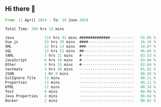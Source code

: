 ## Hi there 👋
<!--START_SECTION:waka-->

```rust
From: 11 April 2024 - To: 29 June 2024

Total Time: 208 hrs 18 mins

Java              114 hrs 41 mins ##############-----------   55.05 %
Vue.js            33 hrs 39 mins  ####---------------------   16.16 %
XML               22 hrs 13 mins  ###----------------------   10.67 %
SQL               13 hrs 52 mins  ##-----------------------   06.66 %
YAML              7 hrs 21 mins   #------------------------   03.53 %
JavaScript        6 hrs 20 mins   #------------------------   03.04 %
Other             4 hrs 15 mins   #------------------------   02.04 %
textmate          3 hrs 46 mins   -------------------------   01.81 %
JSON              1 hr 9 mins     -------------------------   00.56 %
GitIgnore file    13 mins         -------------------------   00.11 %
Properties        13 mins         -------------------------   00.11 %
HTML              12 mins         -------------------------   00.10 %
Text              9 mins          -------------------------   00.08 %
Java Properties   4 mins          -------------------------   00.04 %
Docker            2 mins          -------------------------   00.02 %
```

<!--END_SECTION:waka-->
<!--
**lianggeshanhetao/lianggeshanhetao** is a ✨ _special_ ✨ repository because its `README.md` (this file) appears on your GitHub profile.

Here are some ideas to get you started:

- 🔭 I’m currently working on ...
- 🌱 I’m currently learning ...
- 👯 I’m looking to collaborate on ...
- 🤔 I’m looking for help with ...
- 💬 Ask me about ...
- 📫 How to reach me: ...
- 😄 Pronouns: ...
- ⚡ Fun fact: ...
-->
